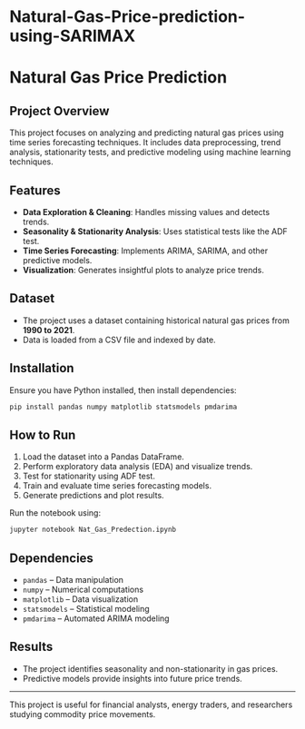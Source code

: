 # Natural-Gas-Price-prediction-using-SARIMAX
# Natural Gas Price Prediction

## Project Overview

This project focuses on analyzing and predicting natural gas prices using time series forecasting techniques. It includes data preprocessing, trend analysis, stationarity tests, and predictive modeling using machine learning techniques.

## Features
- **Data Exploration & Cleaning**: Handles missing values and detects trends.
- **Seasonality & Stationarity Analysis**: Uses statistical tests like the ADF test.
- **Time Series Forecasting**: Implements ARIMA, SARIMA, and other predictive models.
- **Visualization**: Generates insightful plots to analyze price trends.

## Dataset
- The project uses a dataset containing historical natural gas prices from **1990 to 2021**.
- Data is loaded from a CSV file and indexed by date.

## Installation
Ensure you have Python installed, then install dependencies:
```bash
pip install pandas numpy matplotlib statsmodels pmdarima
```

## How to Run
1. Load the dataset into a Pandas DataFrame.
2. Perform exploratory data analysis (EDA) and visualize trends.
3. Test for stationarity using ADF test.
4. Train and evaluate time series forecasting models.
5. Generate predictions and plot results.

Run the notebook using:
```bash
jupyter notebook Nat_Gas_Predection.ipynb
```

## Dependencies
- `pandas` – Data manipulation
- `numpy` – Numerical computations
- `matplotlib` – Data visualization
- `statsmodels` – Statistical modeling
- `pmdarima` – Automated ARIMA modeling

## Results
- The project identifies seasonality and non-stationarity in gas prices.
- Predictive models provide insights into future price trends.

---
This project is useful for financial analysts, energy traders, and researchers studying commodity price movements.
